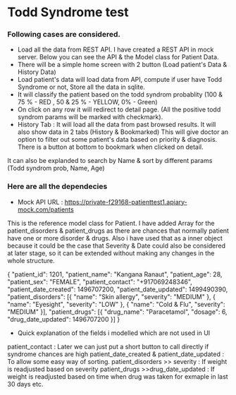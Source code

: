 # Todd Syndrome test

### Following cases are considered.

- Load all the data from REST API. I have created a REST API in mock server. Below you can see the API & the Model class for Patient Data.
- There will be a simple home screen with 2 button (Load patient's Data & History Data)
- Load patient's data will load data from API, compute if user have Todd Syndrome or not, Store all the data in sqlite.
- It will classify the patient based on the todd syndrom probablity (100 & 75 % - RED , 50 & 25 % - YELLOW, 0% - Green)
- On click on any row it will redirect to detail page. (All the positive todd syndrom params will be marked with checkmark).
- History Tab : It will load all the data from past browsed results. It will also show data in 2 tabs (History & Bookmarked) This will give doctor an option to filter out some patient's data based on priority & diagnosis.  There is a button at bottom to bookmark when clicked on detail. 

It can also be explanded to search by Name & sort by different params (Todd syndrom prob, Name, Age)

### Here are all the dependecies


- Mock API URL : https://private-f29168-patienttest1.apiary-mock.com/patients<br />

This is the reference model class for Patient. 
I have added Array for the patient_disorders & patient_drugs as there are chances that normally patient have one or more disorder
& drugs. Also i have used that as a inner object because it could be the case that Severity & Date could also be considered at later stage, so it can be extended without making any changes in the whole structure. 


{
		"patient_id": 1201,
		"patient_name": "Kangana Ranaut",
		"patient_age": 28,
		"patient_sex": "FEMALE",
		"patient_contact": "+917069248346",
		"patient_date_created": 1496707200,
		"patient_date_updated": 1499490390,
		"patient_disorders": [{
			"name": "Skin allergy",
			"severity": "MEDIUM"
		}, {
			"name": "Eyesight",
			"severity": "LOW"
		}, {
			"name": "Cold & Flu",
			"severity": "MEDIUM"
		}],
		"patient_drugs": [{
			"drug_name": "Paracetamol",
			"dosage": 6,
			"drug_date_updated": 1496707200
		}]
	}

- Quick explanation of the fields i modelled which are not used in UI

patient_contact : Later we can just put a short button to call directly if syndrome chances are high
patient_date_created & patient_date_updated : To allow some easy way of sorting. 
patient_disorders >> severity : If weight is readjusted based on severity
patient_drugs >>drug_date_updated : If weight is readjusted based on time when drug was taken for exmaple in last 30 days etc.

